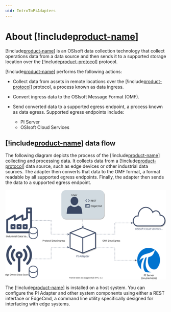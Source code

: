 ```yaml
---
uid: IntroToPiAdapters
---
```


# About [!include[product-name](../_includes/inline/product-name.md)]

[!include[product-name](../_includes/inline/product-name.md)] is an OSIsoft data collection technology that collect operations data from a data source and then sends it to a supported storage location over the [!include[product-protocol](../_includes/inline/product-protocol.md)] protocol.
   
[!include[product-name](../_includes/inline/product-name.md)] performs the following actions:

* Collect data from assets in remote locations over the [!include[product-protocol](../_includes/inline/product-protocol.md)] protocol, a process known as data ingress.

* Convert ingress data to the OSIsoft Message Format (OMF).

* Send converted data to a supported egress endpoint, a process known as data egress. Supported egress endpoints include:

  * PI Server
  * OSIsoft Cloud Services
  
## [!include[product-name](../_includes/inline/product-name.md)] data flow

The following diagram depicts the process of the [!include[product-name](../_includes/inline/product-name.md)] collecting and processing data. It collects data from a [!include[product-protocol](../_includes/inline/product-protocol.md)] data source, such as edge devices or other industrial data sources. The adapter then converts that data to the OMF format, a format readable by all supported egress endpoints. Finally, the adapter then sends the data to a supported egress endpoint. 

<!-- Mark Bishop 6/22/21: The SVG file referenced below can be opened and edited using https://app.diagrams.net/ -->

![Adapter Data Flow](../images/adapter-data-flow.svg)

The [!include[product-name](../_includes/inline/product-name.md)] is installed on a host system. You can configure the PI Adapter and other system components using either a REST interface or EdgeCmd, a command line utility specifically designed for interfacing with edge systems.
